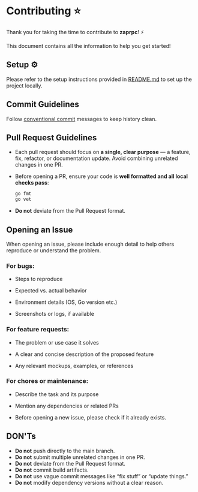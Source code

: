 # Contributing ⭐

Thank you for taking the time to contribute to **zaprpc**! ⚡

This document contains all the information to help you get started!

## Setup ⚙️

Please refer to the setup instructions provided in [README.md](README.md) to set up the project locally.

## Commit Guidelines

Follow [conventional commit](https://www.conventionalcommits.org/en/v1.0.0/) messages to keep history clean.

## Pull Request Guidelines

- Each pull request should focus on **a single, clear purpose** — a feature, fix, refactor, or documentation update. Avoid combining unrelated changes in one PR.
- Before opening a PR, ensure your code is **well formatted and all local checks pass**:
  
  ```bash
  go fmt
  go vet
  ```
- **Do not** deviate from the Pull Request format.

## Opening an Issue

When opening an issue, please include enough detail to help others reproduce or understand the problem.

### For bugs:

- Steps to reproduce

- Expected vs. actual behavior

- Environment details (OS, Go version etc.)

- Screenshots or logs, if available

### For feature requests:

- The problem or use case it solves

- A clear and concise description of the proposed feature

- Any relevant mockups, examples, or references

### For chores or maintenance:

- Describe the task and its purpose

- Mention any dependencies or related PRs

- Before opening a new issue, please check if it already exists.

## DON'Ts

- **Do not** push directly to the main branch.
- **Do not** submit multiple unrelated changes in one PR.
- **Do not** deviate from the Pull Request format.
- **Do not** commit build artifacts.
- **Do not** use vague commit messages like “fix stuff” or “update things.”
- **Do not** modify dependency versions without a clear reason.
